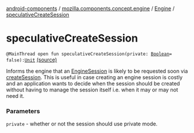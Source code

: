 [android-components](../../index.md) / [mozilla.components.concept.engine](../index.md) / [Engine](index.md) / [speculativeCreateSession](./speculative-create-session.md)

# speculativeCreateSession

`@MainThread open fun speculativeCreateSession(private: `[`Boolean`](https://kotlinlang.org/api/latest/jvm/stdlib/kotlin/-boolean/index.html)` = false): `[`Unit`](https://kotlinlang.org/api/latest/jvm/stdlib/kotlin/-unit/index.html) [(source)](https://github.com/mozilla-mobile/android-components/blob/master/components/concept/engine/src/main/java/mozilla/components/concept/engine/Engine.kt#L126)

Informs the engine that an [EngineSession](../-engine-session/index.md) is likely to be requested soon
via [createSession](create-session.md). This is useful in case creating an engine session is
costly and an application wants to decide when the session should be created
without having to manage the session itself i.e. when it may or may not
need it.

### Parameters

`private` - whether or not the session should use private mode.